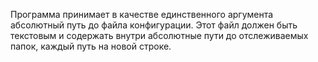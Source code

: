 Программа принимает в качестве единственного аргумента абсолютный путь до файла конфигурации. Этот файл должен быть текстовым и содержать внутри абсолютные пути до отслеживаемых папок, каждый путь на новой строке.  